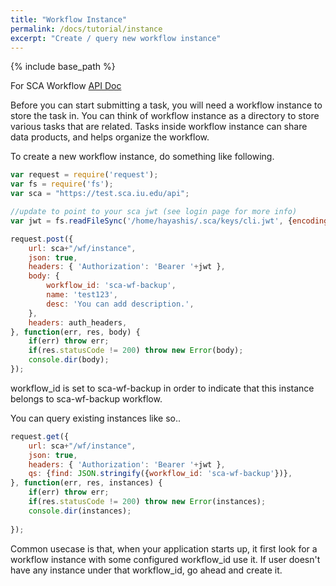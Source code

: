 ```yaml
---
title: "Workflow Instance"
permalink: /docs/tutorial/instance
excerpt: "Create / query new workflow instance"
---
```


{% include base_path %}

For SCA Workflow [API Doc](https://test.sca.iu.edu/wf/apidoc)

Before you can start submitting a task, you will need a workflow instance to store the task in. You can think of workflow instance as a 
directory to store various tasks that are related. Tasks inside workflow instance can share data products, and helps organize the workflow.

To create a new workflow instance, do something like following.

```javascript
var request = require('request');
var fs = require('fs');
var sca = "https://test.sca.iu.edu/api";

//update to point to your sca jwt (see login page for more info)
var jwt = fs.readFileSync('/home/hayashis/.sca/keys/cli.jwt', {encoding: 'ascii'}).trim();

request.post({
    url: sca+"/wf/instance",
    json: true,
    headers: { 'Authorization': 'Bearer '+jwt },
    body: {
        workflow_id: 'sca-wf-backup',
        name: 'test123',
        desc: 'You can add description.',
    }, 
    headers: auth_headers,
}, function(err, res, body) {
    if(err) throw err;
    if(res.statusCode != 200) throw new Error(body);
    console.dir(body);
});

```

workflow_id is set to sca-wf-backup in order to indicate that this instance belongs to sca-wf-backup workflow.

You can query existing instances like so..

```javascript
request.get({
    url: sca+"/wf/instance",
    json: true,
    headers: { 'Authorization': 'Bearer '+jwt },
    qs: {find: JSON.stringify({workflow_id: 'sca-wf-backup'})},
}, function(err, res, instances) {
    if(err) throw err;
    if(res.statusCode != 200) throw new Error(instances);
    console.dir(instances);
    
});
```

Common usecase is that, when your application starts up, it first look for a workflow instance with some configured
workflow_id use it. If user doesn't have any instance under that workflow_id, go ahead and create it. 

